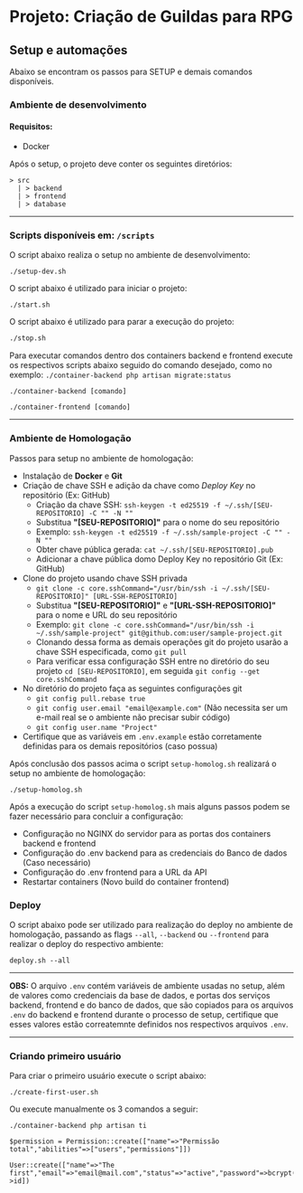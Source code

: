 # Projeto: Criação de Guildas para RPG

## Setup e automações

Abaixo se encontram os passos para SETUP e demais comandos disponíveis.

### Ambiente de desenvolvimento

#### Requisitos:
- Docker

Após o setup, o projeto deve conter os seguintes diretórios:

```text
> src
  | > backend
  | > frontend
  | > database
```

___

### Scripts disponíveis em: `/scripts`

O script abaixo realiza o setup no ambiente de desenvolvimento:

```shell
./setup-dev.sh
```

O script abaixo é utilizado para iniciar o projeto:

```shell
./start.sh
```

O script abaixo é utilizado para parar a execução do projeto:

```sh
./stop.sh
```

Para executar comandos dentro dos containers backend e frontend execute os respectivos scripts
abaixo seguido do comando desejado, como no exemplo: `./container-backend php artisan migrate:status`

```shell
./container-backend [comando]
```

```shell
./container-frontend [comando]
```

---
### Ambiente de Homologação

Passos para setup no ambiente de homologação:

- Instalação de **Docker** e **Git**
- Criação de chave SSH e adição da chave como _Deploy Key_ no repositório (Ex: GitHub)
  - Criação da chave SSH: `ssh-keygen -t ed25519 -f ~/.ssh/[SEU-REPOSITORIO] -C "" -N ""`
  - Substitua **"[SEU-REPOSITORIO]"** para o nome do seu repositório
  - Exemplo: `ssh-keygen -t ed25519 -f ~/.ssh/sample-project -C "" -N ""`
  - Obter chave pública gerada: `cat ~/.ssh/[SEU-REPOSITORIO].pub`
  - Adicionar a chave pública domo Deploy Key no repositório Git (Ex: GitHub)
- Clone do projeto usando chave SSH privada
  - `git clone -c core.sshCommand="/usr/bin/ssh -i ~/.ssh/[SEU-REPOSITORIO]" [URL-SSH-REPOSITORIO]`
  - Substitua **"[SEU-REPOSITORIO]"** e **"[URL-SSH-REPOSITORIO]"** para o nome e URL do seu repositório
  - Exemplo: `git clone -c core.sshCommand="/usr/bin/ssh -i ~/.ssh/sample-project" git@github.com:user/sample-project.git`
  - Clonando dessa forma as demais operações git do projeto usarão a chave SSH especificada, como `git pull`
  - Para verificar essa configuração SSH entre no diretório do seu projeto `cd [SEU-REPOSITORIO]`, em seguida `git config --get core.sshCommand`
- No diretório do projeto faça as seguintes configurações git
  - `git config pull.rebase true`
  - `git config user.email "email@example.com"` (Não necessita ser um e-mail real se o ambiente não precisar subir código)
  - `git config user.name "Project"`
- Certifique que as variáveis em `.env.example` estão corretamente definidas para os demais repositórios (caso possua)

Após conclusão dos passos acima o script `setup-homolog.sh` realizará o setup no ambiente de homologação:

```shell
./setup-homolog.sh
```

Após a execução do script `setup-homolog.sh` mais alguns passos podem se fazer necessário para concluir a configuração:

- Configuração no NGINX do servidor para as portas dos containers backend e frontend
- Configuração do .env backend para as credenciais do Banco de dados (Caso necessário)
- Configuração do .env frontend para a URL da API
- Restartar containers (Novo build do container frontend)

### Deploy

O script abaixo pode ser utilizado para realização do deploy no ambiente de homologação,
passando as flags `--all`, `--backend` ou `--frontend` para realizar o deploy do respectivo ambiente:

```shell
deploy.sh --all
```

---

**OBS:** O arquivo `.env` contém variáveis de ambiente usadas no setup, além de valores como credenciais da base de dados,
e portas dos serviços backend, frontend e do banco de dados, que são copiados para os arquivos
`.env` do backend e frontend durante o processo de setup, certifique que esses valores estão correatemnte definidos
nos respectivos arquivos `.env`.

---

### Criando primeiro usuário

Para criar o primeiro usuário execute o script abaixo:

```shell
./create-first-user.sh
```

Ou execute manualmente os 3 comandos a seguir:

```shell
./container-backend php artisan ti

$permission = Permission::create(["name"=>"Permissão total","abilities"=>["users","permissions"]])

User::create(["name"=>"The first","email"=>"email@mail.com","status"=>"active","password"=>bcrypt("projeto"),"role"=>"admin","permission_id"=>$permission->id])
```
